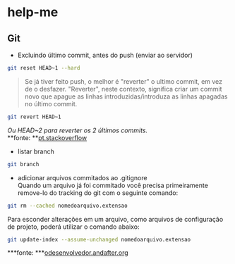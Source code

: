 # help-me
## Git
- Excluindo último commit, antes do push (enviar ao servidor)

```bash
git reset HEAD~1 --hard
```
> Se já tiver feito push, o melhor é "reverter" o ultimo commit, em vez de o desfazer. "Reverter", neste contexto, significa criar um commit novo que apague as linhas introduzidas/introduza as linhas apagadas no último commit.

```bash
git revert HEAD~1
```
_Ou HEAD~2 para reverter os 2 últimos commits._   
**fonte: **[pt.stackoverflow](http://pt.stackoverflow.com/questions/3030/como-desfa%C3%A7o-o-%C3%BAltimo-commit-no-git)

- listar branch
```bash
git branch
```

- adicionar arquivos commitados ao .gitignore   
Quando um arquivo já foi commitado você precisa primeiramente remove-lo do tracking do git com o seguinte comando:
```sh
git rm --cached nomedoarquivo.extensao
```
Para esconder alterações em um arquivo, como arquivos de configuração de projeto, poderá utilizar o comando abaixo:
```sh
git update-index --assume-unchanged nomedoarquivo.extensao
```
***fonte: ***[odesenvolvedor.andafter.org](http://odesenvolvedor.andafter.org/publicacoes/como-ignorar-arquivos-no-git.html)
